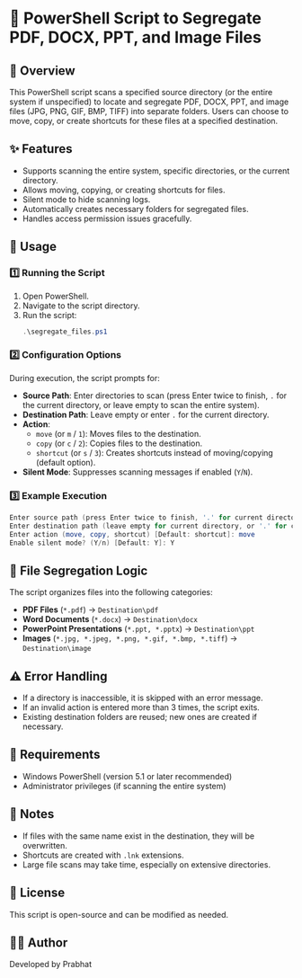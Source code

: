 # 📂 PowerShell Script to Segregate PDF, DOCX, PPT, and Image Files

## 📌 Overview
This PowerShell script scans a specified source directory (or the entire system if unspecified) to locate and segregate PDF, DOCX, PPT, and image files (JPG, PNG, GIF, BMP, TIFF) into separate folders. Users can choose to move, copy, or create shortcuts for these files at a specified destination.

## ✨ Features
- Supports scanning the entire system, specific directories, or the current directory.
- Allows moving, copying, or creating shortcuts for files.
- Silent mode to hide scanning logs.
- Automatically creates necessary folders for segregated files.
- Handles access permission issues gracefully.

## 🚀 Usage

### 1️⃣ Running the Script
1. Open PowerShell.
2. Navigate to the script directory.
3. Run the script:
   ```powershell
   .\segregate_files.ps1
   ```

### 2️⃣ Configuration Options
During execution, the script prompts for:
- **Source Path**: Enter directories to scan (press Enter twice to finish, `.` for the current directory, or leave empty to scan the entire system).
- **Destination Path**: Leave empty or enter `.` for the current directory.
- **Action**:
  - `move` (or `m` / `1`): Moves files to the destination.
  - `copy` (or `c` / `2`): Copies files to the destination.
  - `shortcut` (or `s` / `3`): Creates shortcuts instead of moving/copying (default option).
- **Silent Mode**: Suppresses scanning messages if enabled (`Y`/`N`).

### 3️⃣ Example Execution
```powershell
Enter source path (press Enter twice to finish, '.' for current directory): C:\Users\John\Documents
Enter destination path (leave empty for current directory, or '.' for current directory): D:\SortedFiles
Enter action (move, copy, shortcut) [Default: shortcut]: move
Enable silent mode? (Y/n) [Default: Y]: Y
```

## 📂 File Segregation Logic
The script organizes files into the following categories:
- **PDF Files** (`*.pdf`) → `Destination\pdf`
- **Word Documents** (`*.docx`) → `Destination\docx`
- **PowerPoint Presentations** (`*.ppt, *.pptx`) → `Destination\ppt`
- **Images** (`*.jpg, *.jpeg, *.png, *.gif, *.bmp, *.tiff`) → `Destination\image`

## ⚠️ Error Handling
- If a directory is inaccessible, it is skipped with an error message.
- If an invalid action is entered more than 3 times, the script exits.
- Existing destination folders are reused; new ones are created if necessary.

## 🔧 Requirements
- Windows PowerShell (version 5.1 or later recommended)
- Administrator privileges (if scanning the entire system)

## 📜 Notes
- If files with the same name exist in the destination, they will be overwritten.
- Shortcuts are created with `.lnk` extensions.
- Large file scans may take time, especially on extensive directories.

## 📜 License
This script is open-source and can be modified as needed.

## 👨‍💻 Author
Developed by Prabhat

